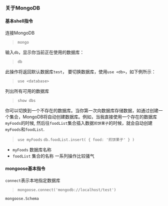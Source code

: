 ### 关于MongoDB

#### 基本shell指令

连接MongoDB 
> `mongo`

输入`db`，显示你当前正在使用的数据库：
> `db`

此操作将返回默认数据库`test`， 要切换数据库，使用`use <db>`，如下例所示：
> `use <database>`
  
列出所有可用的数据库
> `show dbs`

你可以切换到一个不存在的数据库。当你第一次向数据库存储数据，如通过创建一个集合，MongoDB将自动创建数据库。例如，当我直接使用一个存在的数据库`myFoods`的时候, 然后往`foodList`集合插入数据`煎饼果子`的时候，就会自动创建`myFoods`和`foodList`.

> `use myFoods`
`db.foodList.insert( { food: '煎饼果子' } )`

+ `myFoods` 数据库名称
+ `foodList` 集合的名称
一系列操作比较骚气

#### mongoose基本指令

 `connect`表示本地指定数据库
 
> `mongoose.connect('mongodb://localhost/test')`

`mongoose.Schema`
